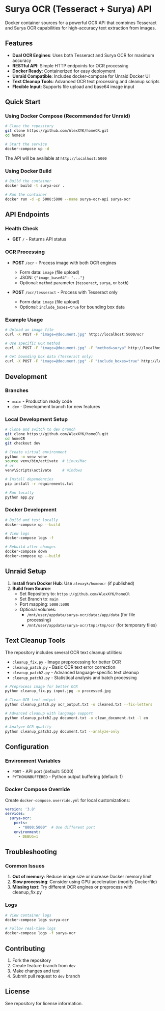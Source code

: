 # Surya OCR (Tesseract + Surya) API

Docker container sources for a powerful OCR API that combines Tesseract and Surya OCR capabilities for high-accuracy text extraction from images.

## Features

- **Dual OCR Engines**: Uses both Tesseract and Surya OCR for maximum accuracy
- **RESTful API**: Simple HTTP endpoints for OCR processing
- **Docker Ready**: Containerized for easy deployment
- **Unraid Compatible**: Includes docker-compose for Unraid Docker UI
- **Text Cleanup Tools**: Advanced OCR text processing and cleanup scripts
- **Flexible Input**: Supports file upload and base64 image input

## Quick Start

### Using Docker Compose (Recommended for Unraid)

```bash
# Clone the repository
git clone https://github.com/AlexXYK/homeCR.git
cd homeCR

# Start the service
docker-compose up -d
```

The API will be available at `http://localhost:5000`

### Using Docker Build

```bash
# Build the container
docker build -t surya-ocr .

# Run the container
docker run -d -p 5000:5000 --name surya-ocr-api surya-ocr
```

## API Endpoints

### Health Check
- **GET** `/` - Returns API status

### OCR Processing
- **POST** `/ocr` - Process image with both OCR engines
  - Form data: `image` (file upload)
  - JSON: `{"image_base64": "..."}` 
  - Optional: `method` parameter (`tesseract`, `surya`, or `both`)

- **POST** `/ocr/tesseract` - Process with Tesseract only
  - Form data: `image` (file upload)
  - Optional: `include_boxes=true` for bounding box data

### Example Usage

```bash
# Upload an image file
curl -X POST -F "image=@document.jpg" http://localhost:5000/ocr

# Use specific OCR method
curl -X POST -F "image=@document.jpg" -F "method=surya" http://localhost:5000/ocr

# Get bounding box data (Tesseract only)
curl -X POST -F "image=@document.jpg" -F "include_boxes=true" http://localhost:5000/ocr/tesseract
```

## Development

### Branches
- `main` - Production ready code
- `dev` - Development branch for new features

### Local Development Setup

```bash
# Clone and switch to dev branch
git clone https://github.com/AlexXYK/homeCR.git
cd homeCR
git checkout dev

# Create virtual environment
python -m venv venv
source venv/bin/activate  # Linux/Mac
# or
venv\Scripts\activate     # Windows

# Install dependencies
pip install -r requirements.txt

# Run locally
python app.py
```

### Docker Development

```bash
# Build and test locally
docker-compose up --build

# View logs
docker-compose logs -f

# Rebuild after changes
docker-compose down
docker-compose up --build
```

## Unraid Setup

1. **Install from Docker Hub**: Use `alexxyk/homeocr` (if published)
2. **Build from Source**: 
   - Set Repository to: `https://github.com/AlexXYK/homeCR`
   - Set Branch to: `main`
   - Port mapping: `5000:5000`
   - Optional volumes:
     - `/mnt/user/appdata/surya-ocr/data:/app/data` (for file processing)
     - `/mnt/user/appdata/surya-ocr/tmp:/tmp/ocr` (for temporary files)

## Text Cleanup Tools

The repository includes several OCR text cleanup utilities:

- `cleanup_fix.py` - Image preprocessing for better OCR
- `cleanup_patch.py` - Basic OCR text error correction
- `cleanup_patch2.py` - Advanced language-specific text cleanup  
- `cleanup_patch3.py` - Statistical analysis and batch processing

```bash
# Preprocess image for better OCR
python cleanup_fix.py input.jpg -o processed.jpg

# Clean OCR text output
python cleanup_patch.py ocr_output.txt -o cleaned.txt --fix-letters

# Advanced cleanup with language support
python cleanup_patch2.py document.txt -o clean_document.txt -l en

# Analyze OCR quality
python cleanup_patch3.py document.txt --analyze-only
```

## Configuration

### Environment Variables
- `PORT` - API port (default: 5000)
- `PYTHONUNBUFFERED` - Python output buffering (default: 1)

### Docker Compose Override
Create `docker-compose.override.yml` for local customizations:

```yaml
version: '3.8'
services:
  surya-ocr:
    ports:
      - "8000:5000"  # Use different port
    environment:
      - DEBUG=1
```

## Troubleshooting

### Common Issues
1. **Out of memory**: Reduce image size or increase Docker memory limit
2. **Slow processing**: Consider using GPU acceleration (modify Dockerfile)
3. **Missing text**: Try different OCR engines or preprocess with cleanup_fix.py

### Logs
```bash
# View container logs
docker-compose logs surya-ocr

# Follow real-time logs  
docker-compose logs -f surya-ocr
```

## Contributing

1. Fork the repository
2. Create feature branch from `dev`
3. Make changes and test
4. Submit pull request to `dev` branch

## License

See repository for license information.

